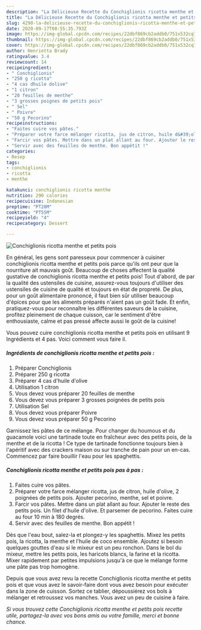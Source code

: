 ```yaml
---
description: "La Délicieuse Recette du Conchiglionis ricotta menthe et petits pois"
title: "La Délicieuse Recette du Conchiglionis ricotta menthe et petits pois"
slug: 4290-la-delicieuse-recette-du-conchiglionis-ricotta-menthe-et-petits-pois
date: 2020-09-17T08:55:35.793Z
image: https://img-global.cpcdn.com/recipes/22dbf869cb2addb0/751x532cq70/conchiglionis-ricotta-menthe-et-petits-pois-photo-principale-de-la-recette.jpg
thumbnail: https://img-global.cpcdn.com/recipes/22dbf869cb2addb0/751x532cq70/conchiglionis-ricotta-menthe-et-petits-pois-photo-principale-de-la-recette.jpg
cover: https://img-global.cpcdn.com/recipes/22dbf869cb2addb0/751x532cq70/conchiglionis-ricotta-menthe-et-petits-pois-photo-principale-de-la-recette.jpg
author: Henrietta Brady
ratingvalue: 3.4
reviewcount: 14
recipeingredient:
- " Conchiglionis"
- "250 g ricotta"
- "4 cas dhuile dolive"
- "1 citron"
- "20 feuilles de menthe"
- "3 grosses poignes de petits pois"
- " Sel"
- " Poivre"
- "50 g Pecorino"
recipeinstructions:
- "Faites cuire vos pâtes."
- "Préparer votre farce mélanger ricotta, jus de citron, huile d&#39;olive, 2 poignées de petits pois. Ajouter pecorino, menthe, sel et poivre."
- "Farcir vos pâtes. Mettre dans un plat allant au four. Ajouter le reste des petits pois. Un filet d&#39;huile d&#39;olive. Et parsemer de pecorino. Faites cuire au four 10 min à 180 degrés."
- "Servir avec des feuilles de menthe. Bon appétit !"
categories:
- Resep
tags:
- conchiglionis
- ricotta
- menthe

katakunci: conchiglionis ricotta menthe 
nutrition: 290 calories
recipecuisine: Indonesian
preptime: "PT20M"
cooktime: "PT55M"
recipeyield: "4"
recipecategory: Dessert

---
```



![Conchiglionis ricotta menthe et petits pois](https://img-global.cpcdn.com/recipes/22dbf869cb2addb0/751x532cq70/conchiglionis-ricotta-menthe-et-petits-pois-photo-principale-de-la-recette.jpg)

En général, les gens sont paresseux pour commencer à cuisiner conchiglionis ricotta menthe et petits pois parce qu'ils ont peur que la nourriture ait mauvais goût. Beaucoup de choses affectent la qualité gustative de conchiglionis ricotta menthe et petits pois! Tout d'abord, de par la qualité des ustensiles de cuisine, assurez-vous toujours d'utiliser des ustensiles de cuisine de qualité et toujours en état de propreté. De plus, pour un goût alimentaire prononcé, il faut bien sûr utiliser beaucoup d'épices pour que les aliments préparés n'aient pas un goût fade. Et enfin, pratiquez-vous pour reconnaître les différentes saveurs de la cuisine, profitez pleinement de chaque cuisson, car le sentiment d'être enthousiaste, calme et pas pressé affecte aussi le goût de la cuisine!

<!--inarticleads1-->

Vous pouvez cuire conchiglionis ricotta menthe et petits pois en utilisant 9 Ingrédients et 4 pas. Voici comment vous faire il.

##### Ingrédients de conchiglionis ricotta menthe et petits pois :

1. Préparer  Conchiglionis
1. Préparer 250 g ricotta
1. Préparer 4 cas d&#39;huile d&#39;olive
1. Utilisation 1 citron
1. Vous devez vous préparer 20 feuilles de menthe
1. Vous devez vous préparer 3 grosses poignées de petits pois
1. Utilisation  Sel
1. Vous devez vous préparer  Poivre
1. Vous devez vous préparer 50 g Pecorino


Garnissez les pâtes de ce mélange. Pour changer du houmous et du guacamole voici une tartinade toute en fraîcheur avec des petits pois, de la menthe et de la ricotta ! Ce type de tartinade fonctionne toujours bien à l&#39;apéritif avec des crackers maison ou sur tranche de pain pour un en-cas. Commencez par faire bouillir l&#39;eau pour les spaghettis. 

<!--inarticleads2-->

##### Conchiglionis ricotta menthe et petits pois pas à pas :

1. Faites cuire vos pâtes.
1. Préparer votre farce mélanger ricotta, jus de citron, huile d&#39;olive, 2 poignées de petits pois. Ajouter pecorino, menthe, sel et poivre.
1. Farcir vos pâtes. Mettre dans un plat allant au four. Ajouter le reste des petits pois. Un filet d&#39;huile d&#39;olive. Et parsemer de pecorino. Faites cuire au four 10 min à 180 degrés.
1. Servir avec des feuilles de menthe. Bon appétit !


Dès que l&#39;eau bout, salez-la et plongez-y les spaghettis. Mixez les petits pois, la ricotta, la menthe et l&#39;huile de coco ensemble. Ajoutez si besoin quelques gouttes d&#39;eau si le mixeur est un peu ronchon. Dans le bol du mixeur, mettre les petits pois, les haricots blancs, la farine et la ricotta. Mixer rapidement par petites impulsions jusqu&#39;à ce que le mélange forme une pâte pas trop homogène. 

<!--inarticleads1-->

<p>
Depuis que vous avez revu la recette Conchiglionis ricotta menthe et petits pois et que vous avez le savoir-faire dont vous avez besoin pour exécuter dans la zone de cuisson. Sortez ce tablier, dépoussiérez vos bols à mélanger et retroussez vos manches. Vous avez un peu de cuisine à faire.
</p>

<p>
<i>Si vous trouvez cette Conchiglionis ricotta menthe et petits pois recette utile, partagez-la avec vos bons amis ou votre famille, merci et bonne chance.</i>
</p>
